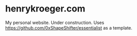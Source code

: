 # henrykroeger.com
My personal website. Under construction. Uses https://github.com/0xShapeShifter/essentialist as a template.

